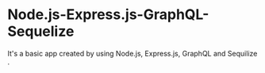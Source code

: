 # Node.js-Express.js-GraphQL-Sequelize
It's a basic app created by using Node.js,  Express.js, GraphQL  and Sequilize .
